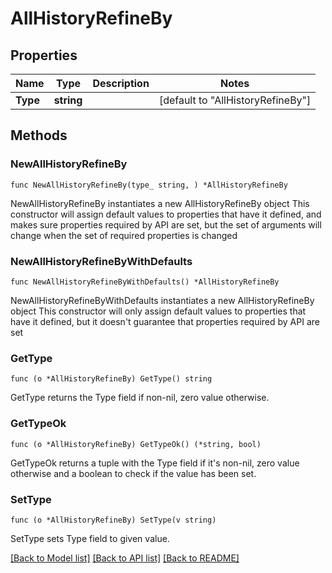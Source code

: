 # AllHistoryRefineBy

## Properties

Name | Type | Description | Notes
------------ | ------------- | ------------- | -------------
**Type** | **string** |  | [default to "AllHistoryRefineBy"]

## Methods

### NewAllHistoryRefineBy

`func NewAllHistoryRefineBy(type_ string, ) *AllHistoryRefineBy`

NewAllHistoryRefineBy instantiates a new AllHistoryRefineBy object
This constructor will assign default values to properties that have it defined,
and makes sure properties required by API are set, but the set of arguments
will change when the set of required properties is changed

### NewAllHistoryRefineByWithDefaults

`func NewAllHistoryRefineByWithDefaults() *AllHistoryRefineBy`

NewAllHistoryRefineByWithDefaults instantiates a new AllHistoryRefineBy object
This constructor will only assign default values to properties that have it defined,
but it doesn't guarantee that properties required by API are set

### GetType

`func (o *AllHistoryRefineBy) GetType() string`

GetType returns the Type field if non-nil, zero value otherwise.

### GetTypeOk

`func (o *AllHistoryRefineBy) GetTypeOk() (*string, bool)`

GetTypeOk returns a tuple with the Type field if it's non-nil, zero value otherwise
and a boolean to check if the value has been set.

### SetType

`func (o *AllHistoryRefineBy) SetType(v string)`

SetType sets Type field to given value.



[[Back to Model list]](../README.md#documentation-for-models) [[Back to API list]](../README.md#documentation-for-api-endpoints) [[Back to README]](../README.md)


